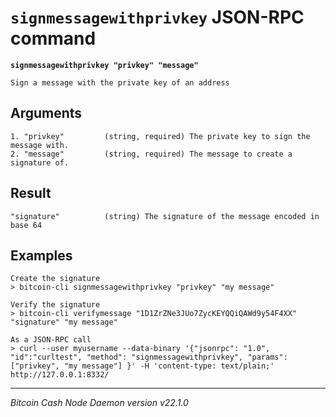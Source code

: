 `signmessagewithprivkey` JSON-RPC command
=========================================

**`signmessagewithprivkey "privkey" "message"`**

```
Sign a message with the private key of an address
```

Arguments
---------

```
1. "privkey"         (string, required) The private key to sign the message with.
2. "message"         (string, required) The message to create a signature of.
```

Result
------

```
"signature"          (string) The signature of the message encoded in base 64
```

Examples
--------

```
Create the signature
> bitcoin-cli signmessagewithprivkey "privkey" "my message"

Verify the signature
> bitcoin-cli verifymessage "1D1ZrZNe3JUo7ZycKEYQQiQAWd9y54F4XX" "signature" "my message"

As a JSON-RPC call
> curl --user myusername --data-binary '{"jsonrpc": "1.0", "id":"curltest", "method": "signmessagewithprivkey", "params": ["privkey", "my message"] }' -H 'content-type: text/plain;' http://127.0.0.1:8332/
```

***

*Bitcoin Cash Node Daemon version v22.1.0*
